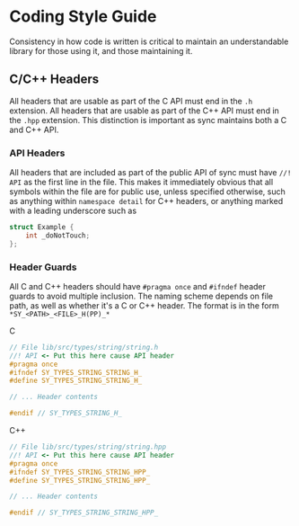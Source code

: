 # Coding Style Guide

Consistency in how code is written is critical to maintain an understandable library for those using it, and those maintaining it.

## C/C++ Headers

All headers that are usable as part of the C API must end in the `.h` extension. All headers that are usable as part of the C++ API must end in the `.hpp` extension. This distinction is important as sync maintains both a C and C++ API.

### API Headers

All headers that are included as part of the public API of sync must have `//! API` as the first line in the file. This makes it immediately obvious that all symbols within the file are for public use, unless specified otherwise, such as anything within `namespace detail` for C++ headers, or anything marked with a leading underscore such as

```C
struct Example {
    int _doNotTouch;
};
```

### Header Guards

All C and C++ headers should have `#pragma once` and `#ifndef` header guards to avoid multiple inclusion. The naming scheme depends on file path, as well as whether it's a C or C++ header. The format is in the form `*SY_<PATH>_<FILE>_H(PP)_*`

C

```C
// File lib/src/types/string/string.h
//! API <- Put this here cause API header
#pragma once
#ifndef SY_TYPES_STRING_STRING_H_
#define SY_TYPES_STRING_STRING_H_

// ... Header contents

#endif // SY_TYPES_STRING_H_
```

C++

```C++
// File lib/src/types/string/string.hpp
//! API <- Put this here cause API header
#pragma once
#ifndef SY_TYPES_STRING_STRING_HPP_
#define SY_TYPES_STRING_STRING_HPP_

// ... Header contents

#endif // SY_TYPES_STRING_STRING_HPP_
```
